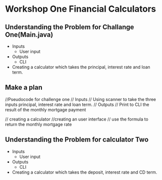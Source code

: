 
# Workshop One Financial Calculators


## Understanding the Problem for Challange One(Main.java)
- Inputs
    - User input
- Outputs
    - CLI
- Creating a calculator which takes the principal, interest rate and loan term.


## Make a plan

//Pseudocode for challenge one
// Inputs
// Using scanner to take the three inputs principal, interest rate and loan term.
// Outputs
// Print to CLI the result of the monthly mortgage payment

// creating a calculator //creating an user interface // use the formula to return the monthly mortgage rate



## Understanding the Problem for calculator Two
- Inputs
    - User input
- Outputs
    - CLI
- Creating a calculator which takes the deposit, interest rate and CD term.
 

